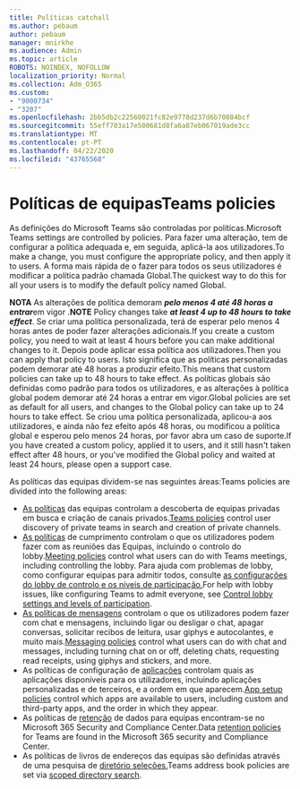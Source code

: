 ```yaml
---
title: Políticas catchall
ms.author: pebaum
author: pebaum
manager: mnirkhe
ms.audience: Admin
ms.topic: article
ROBOTS: NOINDEX, NOFOLLOW
localization_priority: Normal
ms.collection: Adm_O365
ms.custom:
- "9000734"
- "3207"
ms.openlocfilehash: 2bb5db2c22560021fc82e9778d237d6b70884bcf
ms.sourcegitcommit: 55eff703a17e500681d8fa6a87eb067019ade3cc
ms.translationtype: MT
ms.contentlocale: pt-PT
ms.lasthandoff: 04/22/2020
ms.locfileid: "43765568"
---
```

# <a name="teams-policies"></a><span data-ttu-id="a8f4f-102">Políticas de equipas</span><span class="sxs-lookup"><span data-stu-id="a8f4f-102">Teams policies</span></span>

<span data-ttu-id="a8f4f-103">As definições do Microsoft Teams são controladas por políticas.</span><span class="sxs-lookup"><span data-stu-id="a8f4f-103">Microsoft Teams settings are controlled by policies.</span></span> <span data-ttu-id="a8f4f-104">Para fazer uma alteração, tem de configurar a política adequada e, em seguida, aplicá-la aos utilizadores.</span><span class="sxs-lookup"><span data-stu-id="a8f4f-104">To make a change, you must configure the appropriate policy, and then apply it to users.</span></span> <span data-ttu-id="a8f4f-105">A forma mais rápida de o fazer para todos os seus utilizadores é modificar a política padrão chamada Global.</span><span class="sxs-lookup"><span data-stu-id="a8f4f-105">The quickest way to do this for all your users is to modify the default policy named Global.</span></span> 

<span data-ttu-id="a8f4f-106">**NOTA** As alterações de política demoram ***pelo menos 4 até 48 horas a entrar***em vigor .</span><span class="sxs-lookup"><span data-stu-id="a8f4f-106">**NOTE** Policy changes take ***at least 4 up to 48 hours to take effect***.</span></span> <span data-ttu-id="a8f4f-107">Se criar uma política personalizada, terá de esperar pelo menos 4 horas antes de poder fazer alterações adicionais.</span><span class="sxs-lookup"><span data-stu-id="a8f4f-107">If you create a custom policy, you need to wait at least 4 hours before you can make additional changes to it.</span></span> <span data-ttu-id="a8f4f-108">Depois pode aplicar essa política aos utilizadores.</span><span class="sxs-lookup"><span data-stu-id="a8f4f-108">Then you can apply that policy to users.</span></span> <span data-ttu-id="a8f4f-109">Isto significa que as políticas personalizadas podem demorar até 48 horas a produzir efeito.</span><span class="sxs-lookup"><span data-stu-id="a8f4f-109">This means that custom policies can take up to 48 hours to take effect.</span></span> <span data-ttu-id="a8f4f-110">As políticas globais são definidas como padrão para todos os utilizadores, e as alterações à política global podem demorar até 24 horas a entrar em vigor.</span><span class="sxs-lookup"><span data-stu-id="a8f4f-110">Global policies are set as default for all users, and changes to the Global policy can take up to 24 hours to take effect.</span></span> <span data-ttu-id="a8f4f-111">Se criou uma política personalizada, aplicou-a aos utilizadores, e ainda não fez efeito após 48 horas, ou modificou a política global e esperou pelo menos 24 horas, por favor abra um caso de suporte.</span><span class="sxs-lookup"><span data-stu-id="a8f4f-111">If you have created a custom policy, applied it to users, and it still hasn't taken effect after 48 hours, or you've modified the Global policy and waited at least 24 hours, please open a support case.</span></span>

<span data-ttu-id="a8f4f-112">As políticas das equipas dividem-se nas seguintes áreas:</span><span class="sxs-lookup"><span data-stu-id="a8f4f-112">Teams policies are divided into the following areas:</span></span>

- <span data-ttu-id="a8f4f-113">[As políticas](https://docs.microsoft.com/MicrosoftTeams/teams-policies) das equipas controlam a descoberta de equipas privadas em busca e criação de canais privados.</span><span class="sxs-lookup"><span data-stu-id="a8f4f-113">[Teams policies](https://docs.microsoft.com/MicrosoftTeams/teams-policies) control user discovery of private teams in search and creation of private channels.</span></span>  
- <span data-ttu-id="a8f4f-114">[As políticas](https://docs.microsoft.com/microsoftteams/meeting-policies-in-teams) de cumprimento controlam o que os utilizadores podem fazer com as reuniões das Equipas, incluindo o controlo do lobby.</span><span class="sxs-lookup"><span data-stu-id="a8f4f-114">[Meeting policies](https://docs.microsoft.com/microsoftteams/meeting-policies-in-teams) control what users can do with Teams meetings, including controlling the lobby.</span></span> <span data-ttu-id="a8f4f-115">Para ajuda com problemas de lobby, como configurar equipas para admitir todos, consulte [as configurações do lobby de controlo e os níveis de participação.](https://docs.microsoft.com/alchemyinsights/bypass-lobby)</span><span class="sxs-lookup"><span data-stu-id="a8f4f-115">For help with lobby issues, like configuring Teams to admit everyone, see [Control lobby settings and levels of participation](https://docs.microsoft.com/alchemyinsights/bypass-lobby).</span></span>
- <span data-ttu-id="a8f4f-116">[As políticas de mensagens](https://docs.microsoft.com/microsoftteams/messaging-policies-in-teams) controlam o que os utilizadores podem fazer com chat e mensagens, incluindo ligar ou desligar o chat, apagar conversas, solicitar recibos de leitura, usar giphys e autocolantes, e muito mais.</span><span class="sxs-lookup"><span data-stu-id="a8f4f-116">[Messaging policies](https://docs.microsoft.com/microsoftteams/messaging-policies-in-teams) control what users can do with chat and messages, including turning chat on or off, deleting chats, requesting read receipts, using giphys and stickers, and more.</span></span>
- <span data-ttu-id="a8f4f-117">As políticas de configuração de [aplicações](https://docs.microsoft.com/MicrosoftTeams/teams-app-setup-policies) controlam quais as aplicações disponíveis para os utilizadores, incluindo aplicações personalizadas e de terceiros, e a ordem em que aparecem.</span><span class="sxs-lookup"><span data-stu-id="a8f4f-117">[App setup policies](https://docs.microsoft.com/MicrosoftTeams/teams-app-setup-policies) control which apps are available to users, including custom and third-party apps, and the order in which they appear.</span></span>  
- <span data-ttu-id="a8f4f-118">As políticas de [retenção](https://docs.microsoft.com/microsoftteams/retention-policies) de dados para equipas encontram-se no Microsoft 365 Security and Compliance Center.</span><span class="sxs-lookup"><span data-stu-id="a8f4f-118">Data [retention policies](https://docs.microsoft.com/microsoftteams/retention-policies) for Teams are found in the Microsoft 365 security and Compliance Center.</span></span>
- <span data-ttu-id="a8f4f-119">As políticas de livros de endereços das equipas são definidas através de uma pesquisa de [diretório seleções.](https://docs.microsoft.com/MicrosoftTeams/teams-scoped-directory-search)</span><span class="sxs-lookup"><span data-stu-id="a8f4f-119">Teams address book policies are set via [scoped directory search](https://docs.microsoft.com/MicrosoftTeams/teams-scoped-directory-search).</span></span>